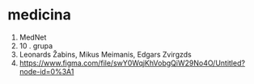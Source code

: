 # medicina
1. MedNet
2. 10 . grupa
3. Leonards Žabins, Mikus Meimanis, Edgars Zvirgzds
4. https://www.figma.com/file/swY0WqjKhVobgQiW29No4O/Untitled?node-id=0%3A1
